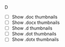 D
- [ ] Show .doc thumbnails
- [ ] Show .docx thumbnails
- [ ] Show .d thumbnails
- [ ] Show .dot thumbnails
- [ ] Show .dotx thumbnails
